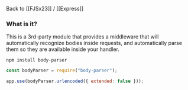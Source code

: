Back to [[FJSx23]] / [[Express]]
### What is it?
This is a 3rd-party module that provides a middleware that will automatically recognize bodies inside requests, and automatically parse them so they are available inside your handler.

`npm install body-parser`

```javascript
const bodyParser = require("body-parser");

app.use(bodyParser.urlencoded({ extended: false }));
```